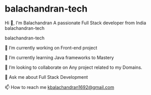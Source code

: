 # balachandran-tech
Hi 👋, I'm Balachandran
A passionate Full Stack developer from India
balachandran-tech

balachandran-tech

🔭 I’m currently working on Front-end project

🌱 I’m currently learning Java frameworks to Mastery

👯 I’m looking to collaborate on Any project related to my Domains.

💬 Ask me about Full Stack Development

📫 How to reach me kbalachandran1692@gmail.com
